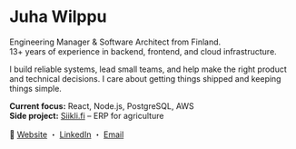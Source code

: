 # Juha Wilppu

Engineering Manager & Software Architect from Finland.  
13+ years of experience in backend, frontend, and cloud infrastructure.

I build reliable systems, lead small teams, and help make the right product and technical decisions. I care about getting things shipped and keeping things simple.

**Current focus:** React, Node.js, PostgreSQL, AWS  
**Side project:** [Siikli.fi](https://siikli.fi) – ERP for agriculture

🔗 [Website](https://juhawilppu.com) ・ [LinkedIn](https://linkedin.com/in/juhawilppu) ・ [Email](mailto:juha.wilppu@gmail.com)
